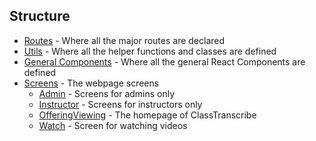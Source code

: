 ## Structure
- [Routes](./App.js) - Where all the major routes are declared
- [Utils](./utils) - Where all the helper functions and classes are defined
- [General Components](./components) - Where all the general React Components are defined
- [Screens](./screens) - The webpage screens
  - [Admin](./screens/Admin) - Screens for admins only
  - [Instructor](./screens/Instructor) - Screens for instructors only
  - [OfferingViewing](./screens/OfferingViewing) - The homepage of ClassTranscribe
  - [Watch](./screens/Watch) - Screen for watching videos